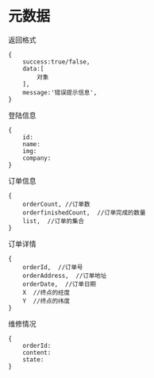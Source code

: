# 元数据

返回格式

```
{
    success:true/false,
    data:[
        对象
    ],
    message:'错误提示信息',
}
```

登陆信息

```
{
    id:
    name:
    img:
    company:
}
```

订单信息

```
{
    orderCount, //订单数
    orderfinishedCount,  //订单完成的数量
    list,  //订单的集合
}
```

订单详情

```
{
    orderId,  //订单号
    orderAddress,  //订单地址
    orderDate,  //订单日期
    X  //终点的经度
    Y  //终点的纬度
}
```

维修情况

```
{
    orderId:
    content:
    state: 
}
```



